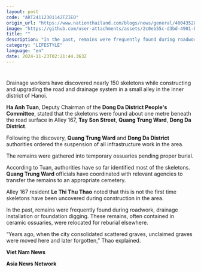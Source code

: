 ```yaml
---
layout: post
code: "ART24112301142TZIEO"
origin_url: "https://www.nationthailand.com/blogs/news/general/40043528"
image: "https://github.com/user-attachments/assets/2c0eb55c-d3bd-4901-b187-d66321dd378c"
title: ""
description: "In the past, remains were frequently found during roadwork, drainage installation or foundation digging."
category: "LIFESTYLE"
language: "en"
date: 2024-11-23T02:21:44.363Z
---
```


# 









Drainage workers have discovered nearly 150 skeletons while constructing and upgrading the road and drainage system in a small alley in the inner district of Hanoi.

**Ha Anh Tuan**, Deputy Chairman of the **Dong Da District People's Committee**, stated that the skeletons were found about one metre beneath the road surface in Alley 167, **Tay Son Street**, **Quang Trung Ward**, **Dong Da District**.

Following the discovery, **Quang Trung Ward** and **Dong Da District** authorities ordered the suspension of all infrastructure work in the area.

The remains were gathered into temporary ossuaries pending proper burial.

According to Tuan, authorities have so far identified most of the skeletons. **Quang Trung Ward** officials have coordinated with relevant agencies to transfer the remains to an appropriate cemetery.

Alley 167 resident **Le Thi Thu Thao** noted that this is not the first time skeletons have been uncovered during construction in the area.

In the past, remains were frequently found during roadwork, drainage installation or foundation digging. These remains, often contained in ceramic ossuaries, were relocated for reburial elsewhere.

“Years ago, when the city consolidated scattered graves, unclaimed graves were moved here and later forgotten,” Thao explained.

**Viet Nam News**

**Asia News Network**